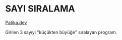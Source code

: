 # SAYI SIRALAMA

[Patika.dev](https://www.patika.dev/tr)

Girilen 3 sayıyı "küçükten büyüğe" sıralayan program.
